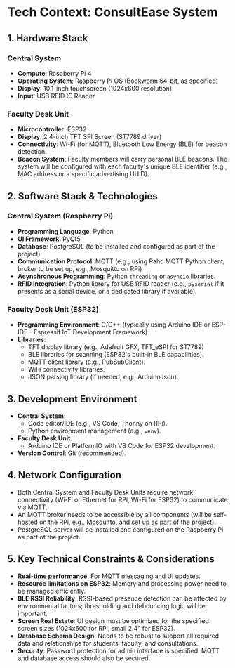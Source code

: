 # Tech Context: ConsultEase System

## 1. Hardware Stack

### Central System
*   **Compute**: Raspberry Pi 4
*   **Operating System**: Raspberry Pi OS (Bookworm 64-bit, as specified)
*   **Display**: 10.1-inch touchscreen (1024x600 resolution)
*   **Input**: USB RFID IC Reader

### Faculty Desk Unit
*   **Microcontroller**: ESP32
*   **Display**: 2.4-inch TFT SPI Screen (ST7789 driver)
*   **Connectivity**: Wi-Fi (for MQTT), Bluetooth Low Energy (BLE) for beacon detection.
*   **Beacon System**: Faculty members will carry personal BLE beacons. The system will be configured with each faculty's unique BLE identifier (e.g., MAC address or a specific advertising UUID).

## 2. Software Stack & Technologies

### Central System (Raspberry Pi)
*   **Programming Language**: Python
*   **UI Framework**: PyQt5
*   **Database**: PostgreSQL (to be installed and configured as part of the project)
*   **Communication Protocol**: MQTT (e.g., using Paho MQTT Python client; broker to be set up, e.g., Mosquitto on RPi)
*   **Asynchronous Programming**: Python `threading` or `asyncio` libraries.
*   **RFID Integration**: Python library for USB RFID reader (e.g., `pyserial` if it presents as a serial device, or a dedicated library if available).

### Faculty Desk Unit (ESP32)
*   **Programming Environment**: C/C++ (typically using Arduino IDE or ESP-IDF - Espressif IoT Development Framework)
*   **Libraries**:
    *   TFT display library (e.g., Adafruit GFX, TFT_eSPI for ST7789)
    *   BLE libraries for scanning (ESP32's built-in BLE capabilities).
    *   MQTT client library (e.g., PubSubClient).
    *   WiFi connectivity libraries.
    *   JSON parsing library (if needed, e.g., ArduinoJson).

## 3. Development Environment
*   **Central System**: 
    *   Code editor/IDE (e.g., VS Code, Thonny on RPi).
    *   Python environment management (e.g., `venv`).
*   **Faculty Desk Unit**:
    *   Arduino IDE or PlatformIO with VS Code for ESP32 development.
*   **Version Control**: Git (recommended).

## 4. Network Configuration
*   Both Central System and Faculty Desk Units require network connectivity (Wi-Fi or Ethernet for RPi, Wi-Fi for ESP32) to communicate via MQTT.
*   An MQTT broker needs to be accessible by all components (will be self-hosted on the RPi, e.g., Mosquitto, and set up as part of the project).
*   PostgreSQL server will be installed and configured on the Raspberry Pi as part of the project.

## 5. Key Technical Constraints & Considerations
*   **Real-time performance**: For MQTT messaging and UI updates.
*   **Resource limitations on ESP32**: Memory and processing power need to be managed efficiently.
*   **BLE RSSI Reliability**: RSSI-based presence detection can be affected by environmental factors; thresholding and debouncing logic will be important.
*   **Screen Real Estate**: UI design must be optimized for the specified screen sizes (1024x600 for RPi, small 2.4" for ESP32).
*   **Database Schema Design**: Needs to be robust to support all required data and relationships for students, faculty, and consultations.
*   **Security**: Password protection for admin interface is specified. MQTT and database access should also be secured. 